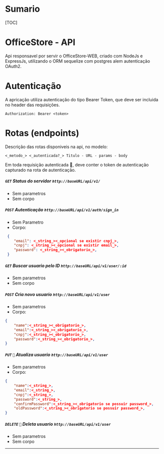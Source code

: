 # Sumario 

[TOC]


# OfficeStore - API

Api responsavel por servir o OfficeStore-WEB, criado com NodeJs e ExpressJs, utilizando o ORM sequelize com postgres alem autenticação OAuth2.

# Autenticação

A apricação utiliza autenticação do tipo Bearer Token, que deve ser incluida no header das requisições.

`Authorization: Bearer <token>`

# Rotas (endpoints)

Descrição das rotas disponiveis na api, no modelo:

`<_metodo_> <_autenticada?_> Titulo - URL - params - body`

Em toda requisição autenticada 👮, deve conter o token de autenticação capturado na rota de autenticação.

##### `GET` Status do servidor `http://baseURL/api/v1/`
- Sem parametros
- Sem corpo

##### `POST` Autenticação `http://baseURL/api/v1/auth/sign_in`
 - Sem Parametro
 - Corpo:
```JSON
 {
 	"email": <_string_><_opcional se existir cnpj_>,
 	"cnpj": <_string_><_opcional se existir email_>,
	"password": <_string_><_obrigatorio_>,
 }
 ```

##### `GET` Buscar usuario pelo ID `http://baseURL/api/v1/user/:id`
- Sem parametros
- Sem corpo

##### `POST` Cria novo usuario `http://baseURL/api/v1/user`
- Sem parametros
- Corpo:
```JSON
{
	"name":<_string_><_obrigatorio_>,
	"email":<_string_><_obrigatorio_>,
	"cnpj":<_string_><_obrigatorio_>,
	"password":<_string_><_obrigatorio_>,
}
```

##### `PUT` `👮` Atualiza usuario `http://baseURL/api/v1/user`
- Sem parametros
- Corpo:
```JSON
{
	"name":<_string_>,
	"email":<_string_>,
	"cnpj":<_string_>,
	"password":<_string_>,
	"confirmPassword":<_string_><_obrigatorio se possuir password_>,
	"oldPassword":<_string_><_obrigatorio se possuir password_>,
}
```

##### `DELETE`  `👮` Deleta usuario `http://baseURL/api/v1/user`
- Sem parametros
- Sem corpo

----